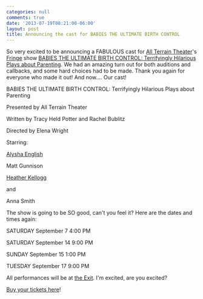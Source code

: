 ```yaml
---
categories: null
comments: true
date: '2013-07-19T08:21:00-06:00'
layout: post
title: Announcing the cast for BABIES THE ULTIMATE BIRTH CONTROL
---
```


So very excited to be announcing a FABULOUS cast for [All Terrain Theater](http://allterraintheater.org/)'s [Fringe](http://www.sffringe.org/babies/) show [BABIES THE ULTIMATE BIRTH CONTROL: Terrifyingly Hilarious Plays about Parenting](https://www.facebook.com/events/158170084370589/?fref=ts). We had an amazing turn out for both auditions and callbacks, and some hard choices had to be made. Thank you again for everyone who made it out! And now.... Our cast!

BABIES THE ULTIMATE BIRTH CONTROL: Terrifyingly Hilarious Plays about Parenting

Presented by All Terrain Theater

Written by Tracy Held Potter and Rachel Bublitz

Directed by Elena Wright

Starring: 

[Alysha English](http://www.alysha-english.com/)

Matt Gunnison

[Heather Kellogg](https://sites.google.com/site/heatherkellogg09/)

and

Anna Smith

The show is going to be SO good, can't you feel it? Here are the dates and times again:

SATURDAY September 7 4:00 PM

SATURDAY September 14 9:00 PM

SUNDAY September 15 1:00 PM

TUESDAY September 17 9:00 PM

All performances will be at [the Exit](http://www.theexit.org/). I'm excited, are you excited? 

[Buy your tickets here](http://www.brownpapertickets.com/event/390070)!
